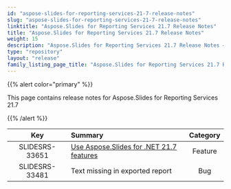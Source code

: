 ```yaml
---
id: "aspose-slides-for-reporting-services-21-7-release-notes"
slug: "aspose-slides-for-reporting-services-21-7-release-notes"
linktitle: "Aspose.Slides for Reporting Services 21.7 Release Notes"
title: "Aspose.Slides for Reporting Services 21.7 Release Notes"
weight: 15
description: "Aspose.Slides for Reporting Services 21.7 Release Notes – the latest updates and fixes."
type: "repository"
layout: "release"
family_listing_page_title: "Aspose.Slides for Reporting Services 21.7 Release Notes"
---
```


{{% alert color="primary" %}} 

This page contains release notes for Aspose.Slides for Reporting Services 21.7

{{% /alert %}} 

|**Key** |**Summary** |**Category** |
| :-: | :- | :-: |
|SLIDESRS-33651|[Use Aspose.Slides for .NET 21.7 features](https://docs.aspose.com/slides/net/aspose-slides-for-net-21-7-release-notes/)|Feature|
|SLIDESRS-33481|Text missing in exported report|Bug|


